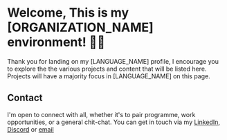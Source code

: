 # Welcome, This is my [ORGANIZATION_NAME] environment! 👋🏿

Thank you for landing on my [LANGUAGE_NAME] profile, I encourage you to explore the the various projects and content that will be listed here. Projects will have a majority focus in [LANGUAGE_NAME] on this page. 

## Contact

I'm open to connect with all, whether it's to pair programme, work opportunities, or a general chit-chat. You can get in touch via my [LinkedIn](https://www.linkedin.com/in/kraffulbrown/), [Discord](discordapp.com/users/717510105049858128) or [email](mailto:kristopherab@gmail.com)